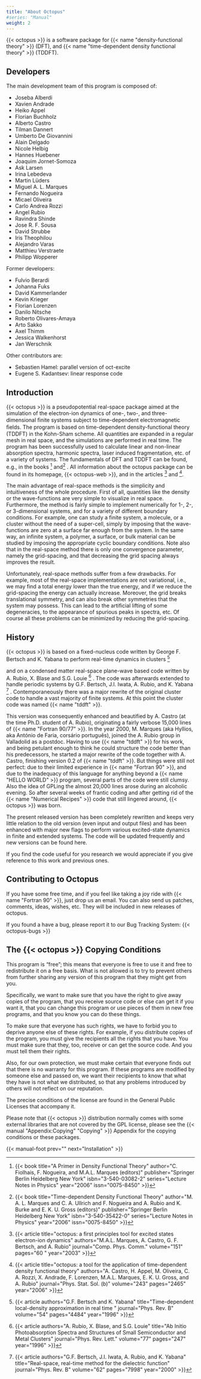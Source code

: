```yaml
---
title: "About Octopus"
#series: "Manual"
weight: 2
---
```



{{< octopus >}} is a software package for {{< name "density-functional theory" >}} (DFT), and {{< name "time-dependent density functional theory" >}} (TDDFT).

## Developers

The main development team of this program is composed of:

* Joseba Alberdi
* Xavien Andrade
* Heiko Appel
* Florian Buchholz
* Alberto Castro
* Tilman Dannert
* Umberto De Giovannini
* Alain Delgado
* Nicole Helbig
* Hannes Huebener
* Joaquim Jornet-Somoza
* Ask Larsen
* Irina Lebedeva
* Martin L&uuml;ders
* Miguel A. L. Marques
* Fernando Nogueira
* Micael Oliveira
* Carlo Andrea Rozzi
* Angel Rubio
* Ravindra Shinde
* Jose R. F. Sousa
* David Strubbe
* Iris Theophilou
* Alejandro Varas
* Matthieu Verstraete
* Philipp Wopperer

Former developers:

* Fulvio Berardi
* Johanna Fuks
* David Kammerlander
* Kevin Krieger
* Florian Lorenzen
* Danilo Nitsche
* Roberto Olivares-Amaya
* Arto Sakko
* Axel Thimm
* Jessica Walkenhorst
* Jan Werschnik

Other contributors are:

* Sebastien Hamel: parallel version of oct-excite
* Eugene S. Kadantsev: linear response code

## Introduction

{{< octopus >}} is a pseudopotential real-space package aimed at the simulation of the electron-ion dynamics of one-, two-, and three-dimensional ﬁnite systems subject to time-dependent
electromagnetic ﬁelds. The program is based on time-dependent density-functional theory (TDDFT) in the Kohn-Sham scheme. All quantities are expanded in a regular mesh
in real space, and the simulations are performed in real time. The program has been
successfully used to calculate linear and non-linear absorption spectra, harmonic spectra,
laser induced fragmentation, etc. of a variety of systems. The fundamentals of DFT and
TDDFT can be found, e.g., in the books 
[^footnote-1]
and[^footnote-2]
. 
All information about the octopus
package can be found in its homepage, {{< octopus-web >}}, and in the articles 
[^footnote-3] and [^footnote-4].

The main advantage of real-space methods is the simplicity and
intuitiveness of the whole procedure. First of all, quantities like the density or
the wave-functions are very simple to visualize in real space. Furthermore,
the method is fairly simple to implement numerically for 1-, 2-, or 3-dimensional
systems, and for a variety of different boundary conditions. For example, one
can study a finite system, a molecule, or a cluster without the need of a super-cell,
simply by imposing that the wave-functions are zero at a surface far enough from the system.
In the same way, an infinite system, a polymer, a surface, or bulk material can be
studied by imposing the appropriate cyclic boundary conditions. Note also that
in the real-space method there is only one convergence parameter, namely the grid-spacing, and that decreasing the grid spacing always improves the result.

Unfortunately, real-space methods suffer from a few drawbacks. For example,
most of the real-space implementations are not variational, i.e., we may
find a total energy lower than the true energy, and if we reduce the grid-spacing
the energy can actually increase. Moreover, the grid breaks translational
symmetry, and can also break other symmetries that the system may possess. This can
lead to the artificial lifting of some degeneracies, to the appearance of
spurious peaks in spectra, etc. Of course all these problems can be minimized
by reducing the grid-spacing.

## History

{{< octopus >}} is based on a fixed-nucleus code written by George F. Bertsch and K. Yabana to perform real-time dynamics in clusters 
[^footnote-5]

and on a condensed matter real-space plane-wave based code written by A. Rubio, X. Blase and S.G. Louie 
[^footnote-6]
. 
The code was afterwards extended to handle periodic systems by G.F. Bertsch, J.I. Iwata, A. Rubio, and K. Yabana 
[^footnote-7]
. 
Contemporaneously there was a major rewrite of the original cluster code to handle a vast majority of finite systems. At this point the cluster code was named {{< name "tddft" >}}.

This version was consequently enhanced and beautified by A. Castro (at the time Ph.D. student of A. Rubio), originating a fairly verbose 15,000 lines of {{< name "Fortran 90/77" >}}. In the year 2000, M. Marques (aka Hyllios, aka António de Faria, corsário português), joined the A. Rubio group in Valladolid as a postdoc. Having to use {{< name "tddft" >}} for his work, and being petulant enough to think he could structure the code better than his predecessors, he started a major rewrite of the code together with A. Castro, finishing version 0.2 of {{< name "tddft" >}}. But things were still not perfect: due to their limited experience in {{< name "Fortran 90" >}}, and due to the inadequacy of this language for anything beyond a {{< name "HELLO WORLD" >}} program, several parts of the code were still clumsy. Also the idea of GPLing the almost 20,000 lines arose during an alcoholic evening. So after several weeks of frantic coding and after getting rid of the {{< name "Numerical Recipes" >}} code that still lingered around, {{< octopus >}} was born.

The present released version has been completely rewritten and keeps very little relation to the old version (even input and output files) and has been enhanced with major new flags to perform various excited-state dynamics in finite and extended systems. The code will be updated frequently and new versions can be found here.

If you find the code useful for you research we would appreciate if you give reference to this work and previous ones.

## Contributing to Octopus

If you have some free time, and if you feel like taking a joy ride with {{< name "Fortran 90" >}}, just drop us an email. You can also send us patches, comments, ideas, wishes, etc. They will be included in new releases of octopus.

If you found a have a bug, please report it to our Bug Tracking System: {{< octopus-bugs >}}

## The {{< octopus >}} Copying Conditions

This program is “free”; this means that everyone is free to use it and free to redistribute it on a free basis. What is not allowed is to try to prevent others from further sharing any version of this program that they might get from you.

Specifically, we want to make sure that you have the right to give away copies of the program, that you receive source code or else can get it if you want it, that you can change this program or use pieces of them in new free programs, and that you know you can do these things.

To make sure that everyone has such rights, we have to forbid you to deprive anyone else of these rights. For example, if you distribute copies of the program, you must give the recipients all the rights that you have. You must make sure that they, too, receive or can get the source code. And you must tell them their rights.

Also, for our own protection, we must make certain that everyone finds out that there is no warranty for this program. If these programs are modified by someone else and passed on, we want their recipients to know that what they have is not what we distributed, so that any problems introduced by others will not reflect on our reputation.

The precise conditions of the license are found in the General Public Licenses that accompany it.

Please note that {{< octopus >}} distribution normally comes with some external libraries that are not covered by the GPL license, please see the 
{{< manual "Appendix:Copying" "Copying" >}} Appendix for the copying conditions or these packages.


[^footnote-1]: {{< book title="A Primer in Density Functional Theory" author="C. Fiolhais, F. Nogueira, and M.A.L. Marques (editors)" publisher="Springer Berlin Heidelberg New York" isbn="3-540-03082-2" series="Lecture Notes in Physics" year="2006" issn="0075-8450" >}}

[^footnote-2]: {{< book title="Time-dependent Density Functional Theory" author="M. A. L. Marques and C. A. Ullrich and F. Nogueira and A. Rubio and K. Burke and E. K. U. Gross (editors)" publisher="Springer Berlin Heidelberg New York" isbn="3-540-35422-0" series="Lecture Notes in Physics" year="2006" issn="0075-8450" >}}

[^footnote-3]: {{< article title="octopus: a first principles tool for excited states electron-ion dynamics" authors="M.A.L. Marques, A. Castro, G. F. Bertsch, and A. Rubio" journal="Comp. Phys. Comm." volume="151" pages="60 " year="2003" >}}

[^footnote-4]: {{< article title="octopus: a tool for the application of time-dependent density functional theory" authors="A. Castro, H. Appel, M. Oliveira, C. A. Rozzi, X. Andrade, F. Lorenzen, M.A.L. Marques, E. K. U. Gross, and A. Rubio" journal="Phys. Stat. Sol. (b)" volume="243" pages="2465" year="2006" >}}

[^footnote-5]: {{< article authors="G.F. Bertsch and K. Yabana" title="Time-dependent local-density approximation in real time " journal="Phys. Rev. B" volume="54" pages="4484" year="1996" >}}

[^footnote-6]: {{< article authors="A. Rubio, X. Blase, and S.G. Louie" title="Ab Initio Photoabsorption Spectra and Structures of Small Semiconductor and Metal Clusters" journal="Phys. Rev. Lett." volume="77" pages="247" year="1996" >}}

[^footnote-7]: {{< article authors="G.F. Bertsch, J.I. Iwata, A. Rubio, and K. Yabana" title="Real-space, real-time method for the dielectric function" journal="Phys. Rev. B" volume="62" pages="7998" year="2000" >}}


{{< manual-foot prev="" next="Installation" >}}
